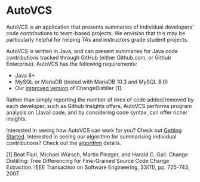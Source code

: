 # AutoVCS

AutoVCS is an application that presents summaries of individual developers' code contributions to team-based projects.  We envision that this may be particularly helpful for helping TAs and instructors grade student projects.


AutoVCS is written in Java, and can present summaries for Java code contributions tracked through GitHub (either Github.com, or Github Enterprise).  AutoVCS has the following requirements:
- Java 8+
- MySQL or MariaDB (tested with MariaDB 10.3 and MySQL 8.0)
- Our [improved version](https://github.com/AutoVCS/ChangeDistiller) of ChangeDistiller [1].


Rather than simply reporting the number of lines of code added/removed by each developer, such as Github Insights offers, AutoVCS performs program analysis on (Java) code, and by considering code syntax, can offer richer insights.

Interested in seeing how AutoVCS can work for you?  Check out [Getting Started](Getting-Started).  Interested in seeing our algorithm for summarising individual contributions?  Check out the [algorithm](AutoVCS-Algorithm) details.


[1] Beat Fluri, Michael Würsch, Martin Pinzger, and Harald C. Gall. Change Distilling: Tree Differencing for Fine-Grained Source Code Change Extraction. IEEE Transaction on Software Engineering, 33(11), pp. 725-743, 2007.